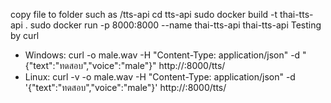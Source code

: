 copy file to folder such as /tts-api
cd tts-api
sudo docker build -t thai-tts-api .
sudo docker run -p 8000:8000 --name thai-tts-api thai-tts-api
Testing by curl 
- Windows:  curl -o male.wav -H "Content-Type: application/json" -d "{\"text\":\"ทดสอบ\",\"voice\":\"male\"}" http://<server-ip>:8000/tts/
- Linux: curl -v -o male.wav -H "Content-Type: application/json" -d '{"text":"ทดสอบ","voice":"male"}' http://<server-ip>:8000/tts/

   
